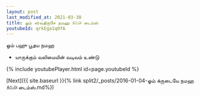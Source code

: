 ```yaml
---
layout: post
last_modified_at: 2021-03-30
title: ஓம் சர்வதிருசே நமஹ ௧௦௮ டைம்ஸ்
youtubeId: qrkEga1q0fA
---
```

 
 
 ஓம் பஹு பூதய நமஹ  
 
 -  யாருக்கும் வலிமையின் வடிவம் உண்டு 
 
  
 
  
 
 
 
 
 
 


{% include youtubePlayer.html id=page.youtubeId %}
 
[Next]({{ site.baseurl }}{% link  split2/_posts/2016-01-04-ஓம் க்ருடையே நமஹ ௧௦௮ டைம்ஸ்.md%})
 
